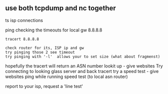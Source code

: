 ## use both tcpdump and nc together



ts isp connections

ping  checking the timeouts for
    local gw
    8.8.8.8

    tracert 8.8.8.8

    check router for its, ISP ip and gw
    try pinging those 2 see timeout
    try pinging with '-l'  allows your to set size (what about fragmenst)

hopefully the tracert will return an ASN number
lookit up  - give websites
Try connecting to looking glass server and back tracert
try a speed test - give websites
ping while running speed test (to local asn router)


report to your isp,  request a 'line test'
